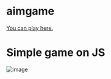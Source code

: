 # aimgame
[You can play here.](http://aimgame.vercel.app/)
# Simple game on JS
![image](https://user-images.githubusercontent.com/52705623/199924497-cf44c046-0144-4ea1-b263-d336c934acf8.png)
